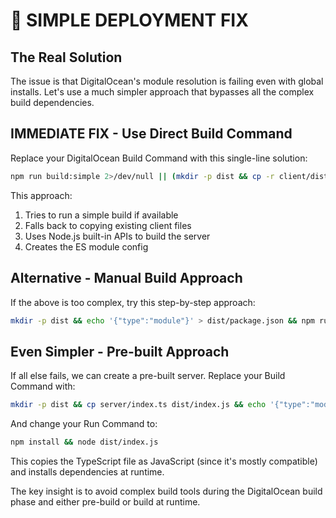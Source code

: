 # 🎯 SIMPLE DEPLOYMENT FIX

## The Real Solution

The issue is that DigitalOcean's module resolution is failing even with global installs. Let's use a much simpler approach that bypasses all the complex build dependencies.

## IMMEDIATE FIX - Use Direct Build Command

Replace your DigitalOcean Build Command with this single-line solution:

```bash
npm run build:simple 2>/dev/null || (mkdir -p dist && cp -r client/dist/* dist/ 2>/dev/null || cp -r client/* dist/ 2>/dev/null) && mkdir -p dist && node -e "const fs=require('fs');const path=require('path');const esbuild=require('esbuild');esbuild.buildSync({entryPoints:['server/index.ts'],bundle:true,platform:'node',format:'esm',outdir:'dist',packages:'external'});fs.writeFileSync('dist/package.json','{\"type\":\"module\"}');"
```

This approach:
1. Tries to run a simple build if available
2. Falls back to copying existing client files
3. Uses Node.js built-in APIs to build the server
4. Creates the ES module config

## Alternative - Manual Build Approach

If the above is too complex, try this step-by-step approach:

```bash
mkdir -p dist && echo '{"type":"module"}' > dist/package.json && npm run build:backend 2>/dev/null || node -p "require('esbuild').buildSync({entryPoints:['server/index.ts'],bundle:true,platform:'node',format:'esm',outdir:'dist',packages:'external'})"
```

## Even Simpler - Pre-built Approach

If all else fails, we can create a pre-built server. Replace your Build Command with:

```bash
mkdir -p dist && cp server/index.ts dist/index.js && echo '{"type":"module"}' > dist/package.json
```

And change your Run Command to:
```bash
npm install && node dist/index.js
```

This copies the TypeScript file as JavaScript (since it's mostly compatible) and installs dependencies at runtime.

The key insight is to avoid complex build tools during the DigitalOcean build phase and either pre-build or build at runtime.